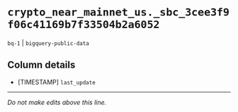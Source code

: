 # `crypto_near_mainnet_us._sbc_3cee3f9f06c41169b7f33504b2a6052`
`bq-1` | `bigquery-public-data`

## Column details
* [TIMESTAMP] `last_update`

-------------------------------------------------------------------------------
*Do not make edits above this line.*
